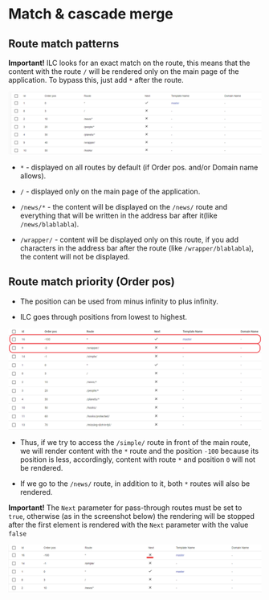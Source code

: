 # Match & cascade merge

## Route match patterns
**Important!** ILC looks for an exact match on the route, this means that the content with the route `/` will be rendered only on the main page of the application. To bypass this, just add `*` after the route.

![Animation during reroute](./assets/route.png)

- `*` - displayed on all routes by default (if Order pos. and/or Domain name allows).

- `/` - displayed only on the main page of the application.

- `/news/*` - the content will be displayed on the `/news/` route and everything that will be written in the address bar after it(like `/news/blablabla`).

- `/wrapper/` - content will be displayed only on this route, if you add characters in the address bar after the route (like `/wrapper/blablabla`), the content will not be displayed.

## Route match priority (Order pos)

- The position can be used from minus infinity to plus infinity.

- ILC goes through positions from lowest to highest.

![Animation during reroute](./assets/route2.png)

- Thus, if we try to access the `/simple/` route in front of the main route, we will render content with the `*` route and the position `-100` because its position is less,
accordingly, content with route `*` and position `0` will not be rendered.

- If we go to the `/news/` route, in addition to it, both `*` routes will also be rendered.

**Important!** The `Next` parameter for pass-through routes must be set to` true`, otherwise (as in the screenshot below) the rendering will be stopped after the first element is rendered with the `Next` parameter with the value` false`

![Animation during reroute](./assets/route3.png)
